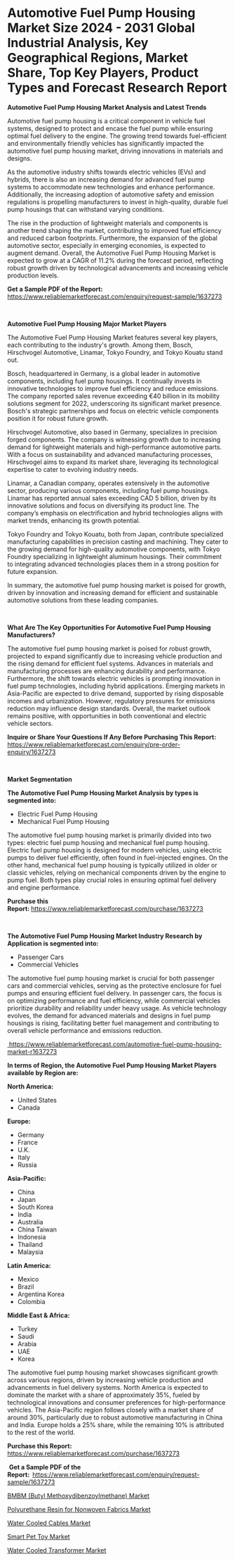 <p><h1>Automotive Fuel Pump Housing Market Size 2024 - 2031 Global Industrial Analysis, Key Geographical Regions, Market Share, Top Key Players, Product Types and Forecast Research Report</h1></p><p><strong>Automotive Fuel Pump Housing Market Analysis and Latest Trends</strong></p>
<p><p>Automotive fuel pump housing is a critical component in vehicle fuel systems, designed to protect and encase the fuel pump while ensuring optimal fuel delivery to the engine. The growing trend towards fuel-efficient and environmentally friendly vehicles has significantly impacted the automotive fuel pump housing market, driving innovations in materials and designs. </p><p>As the automotive industry shifts towards electric vehicles (EVs) and hybrids, there is also an increasing demand for advanced fuel pump systems to accommodate new technologies and enhance performance. Additionally, the increasing adoption of automotive safety and emission regulations is propelling manufacturers to invest in high-quality, durable fuel pump housings that can withstand varying conditions. </p><p>The rise in the production of lightweight materials and components is another trend shaping the market, contributing to improved fuel efficiency and reduced carbon footprints. Furthermore, the expansion of the global automotive sector, especially in emerging economies, is expected to augment demand. Overall, the Automotive Fuel Pump Housing Market is expected to grow at a CAGR of 11.2% during the forecast period, reflecting robust growth driven by technological advancements and increasing vehicle production levels.</p></p>
<p><strong>Get a Sample PDF of the Report:&nbsp;</strong> <a href="https://www.reliablemarketforecast.com/enquiry/request-sample/1637273">https://www.reliablemarketforecast.com/enquiry/request-sample/1637273</a></p>
<p>&nbsp;</p>
<p><strong>Automotive Fuel Pump Housing Major Market Players</strong></p>
<p><p>The Automotive Fuel Pump Housing Market features several key players, each contributing to the industry's growth. Among them, Bosch, Hirschvogel Automotive, Linamar, Tokyo Foundry, and Tokyo Kouatu stand out.</p><p>Bosch, headquartered in Germany, is a global leader in automotive components, including fuel pump housings. It continually invests in innovative technologies to improve fuel efficiency and reduce emissions. The company reported sales revenue exceeding €40 billion in its mobility solutions segment for 2022, underscoring its significant market presence. Bosch's strategic partnerships and focus on electric vehicle components position it for robust future growth.</p><p>Hirschvogel Automotive, also based in Germany, specializes in precision forged components. The company is witnessing growth due to increasing demand for lightweight materials and high-performance automotive parts. With a focus on sustainability and advanced manufacturing processes, Hirschvogel aims to expand its market share, leveraging its technological expertise to cater to evolving industry needs.</p><p>Linamar, a Canadian company, operates extensively in the automotive sector, producing various components, including fuel pump housings. Linamar has reported annual sales exceeding CAD 5 billion, driven by its innovative solutions and focus on diversifying its product line. The company’s emphasis on electrification and hybrid technologies aligns with market trends, enhancing its growth potential.</p><p>Tokyo Foundry and Tokyo Kouatu, both from Japan, contribute specialized manufacturing capabilities in precision casting and machining. They cater to the growing demand for high-quality automotive components, with Tokyo Foundry specializing in lightweight aluminum housings. Their commitment to integrating advanced technologies places them in a strong position for future expansion.</p><p>In summary, the automotive fuel pump housing market is poised for growth, driven by innovation and increasing demand for efficient and sustainable automotive solutions from these leading companies.</p></p>
<p>&nbsp;</p>
<p><strong>What Are The Key Opportunities For Automotive Fuel Pump Housing Manufacturers?</strong></p>
<p><p>The automotive fuel pump housing market is poised for robust growth, projected to expand significantly due to increasing vehicle production and the rising demand for efficient fuel systems. Advances in materials and manufacturing processes are enhancing durability and performance. Furthermore, the shift towards electric vehicles is prompting innovation in fuel pump technologies, including hybrid applications. Emerging markets in Asia-Pacific are expected to drive demand, supported by rising disposable incomes and urbanization. However, regulatory pressures for emissions reduction may influence design standards. Overall, the market outlook remains positive, with opportunities in both conventional and electric vehicle sectors.</p></p>
<p><strong>Inquire or Share Your Questions If Any Before Purchasing This Report:</strong> <a href="https://www.reliablemarketforecast.com/enquiry/pre-order-enquiry/1637273">https://www.reliablemarketforecast.com/enquiry/pre-order-enquiry/1637273</a></p>
<p>&nbsp;</p>
<p><strong>Market Segmentation</strong></p>
<p><strong>The Automotive Fuel Pump Housing Market Analysis by types is segmented into:</strong></p>
<p><ul><li>Electric Fuel Pump Housing</li><li>Mechanical Fuel Pump Housing</li></ul></p>
<p><p>The automotive fuel pump housing market is primarily divided into two types: electric fuel pump housing and mechanical fuel pump housing. Electric fuel pump housing is designed for modern vehicles, using electric pumps to deliver fuel efficiently, often found in fuel-injected engines. On the other hand, mechanical fuel pump housing is typically utilized in older or classic vehicles, relying on mechanical components driven by the engine to pump fuel. Both types play crucial roles in ensuring optimal fuel delivery and engine performance.</p></p>
<p><strong>Purchase this Report:&nbsp;</strong><a href="https://www.reliablemarketforecast.com/purchase/1637273">https://www.reliablemarketforecast.com/purchase/1637273</a></p>
<p>&nbsp;</p>
<p><strong>The Automotive Fuel Pump Housing Market Industry Research by Application is segmented into:</strong></p>
<p><ul><li>Passenger Cars</li><li>Commercial Vehicles</li></ul></p>
<p><p>The automotive fuel pump housing market is crucial for both passenger cars and commercial vehicles, serving as the protective enclosure for fuel pumps and ensuring efficient fuel delivery. In passenger cars, the focus is on optimizing performance and fuel efficiency, while commercial vehicles prioritize durability and reliability under heavy usage. As vehicle technology evolves, the demand for advanced materials and designs in fuel pump housings is rising, facilitating better fuel management and contributing to overall vehicle performance and emissions reduction.</p></p>
<p><a href="https://www.reliablemarketforecast.com/automotive-fuel-pump-housing-market-r1637273">&nbsp;https://www.reliablemarketforecast.com/automotive-fuel-pump-housing-market-r1637273</a></p>
<p><strong>In terms of Region, the Automotive Fuel Pump Housing Market Players available by Region are:</strong></p>
<p>
    <p> <strong> North America: </strong>
        <ul>
            <li>United States</li>
            <li>Canada</li>
        </ul>
        </p> 
    <p> <strong> Europe: </strong>
        <ul>
            <li>Germany</li>
            <li>France</li>
            <li>U.K.</li>
            <li>Italy</li>
            <li>Russia</li>
        </ul>
        </p> 
    <p> <strong> Asia-Pacific: </strong>
        <ul>
            <li>China</li>
            <li>Japan</li>
            <li>South Korea</li>
            <li>India</li>
            <li>Australia</li>
            <li>China Taiwan</li>
            <li>Indonesia</li>
            <li>Thailand</li>
            <li>Malaysia</li>
        </ul>
        </p> 
    <p> <strong> Latin America: </strong>
        <ul>
            <li>Mexico</li>
            <li>Brazil</li>
            <li>Argentina Korea</li>
            <li>Colombia</li>
        </ul>
        </p> 
    <p> <strong> Middle East & Africa: </strong>
        <ul>
            <li>Turkey</li>
            <li>Saudi</li>
            <li>Arabia</li>
            <li>UAE</li>
            <li>Korea</li>
        </ul>
    </p>
    </p>
<p><p>The automotive fuel pump housing market showcases significant growth across various regions, driven by increasing vehicle production and advancements in fuel delivery systems. North America is expected to dominate the market with a share of approximately 35%, fueled by technological innovations and consumer preferences for high-performance vehicles. The Asia-Pacific region follows closely with a market share of around 30%, particularly due to robust automotive manufacturing in China and India. Europe holds a 25% share, while the remaining 10% is attributed to the rest of the world.</p></p>
<p><strong>Purchase this Report: </strong><a href="https://www.reliablemarketforecast.com/purchase/1637273">https://www.reliablemarketforecast.com/purchase/1637273</a></p>
<p>&nbsp;<strong>Get a Sample PDF of the Report:&nbsp;&nbsp;</strong><a href="https://www.reliablemarketforecast.com/enquiry/request-sample/1637273">https://www.reliablemarketforecast.com/enquiry/request-sample/1637273</a></p>
<p><strong></strong></p>
<p><p><a href="https://medium.com/@ykjnlvpu41/bmbm-butyl-methoxydibenzoylmethane-market-size-share-analysis-growth-trends-forecast-2024-2d26066b4e44?postPublishedType=repub">BMBM (Butyl Methoxydibenzoylmethane) Market</a></p><p><a href="https://medium.com/@ykjnlvpu41/analyzing-key-drivers-in-the-polyurethane-resin-for-nonwoven-fabrics-market-market-trends-and-6f6973caa1d7?postPublishedType=repub">Polyurethane Resin for Nonwoven Fabrics Market</a></p><p><a href="https://www.linkedin.com/pulse/water-cooled-cables-market-share-analysis-growth-trends-ad7ve?trackingId=YavP4FxnTKqEVVSEzWa%2Fiw%3D%3D">Water Cooled Cables Market</a></p><p><a href="https://issuu.com/reportprime-2/docs/smart-pet-toy-market-size-2030.pptx_75cb48aa2d141d">Smart Pet Toy Market</a></p><p><a href="https://www.linkedin.com/pulse/global-water-cooled-transformer-market-opportunities-challenges2024-m16cc?trackingId=yKDAJN%2B5RX6%2B100jTVRUqw%3D%3D">Water Cooled Transformer Market</a></p></p>
